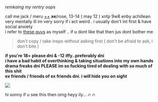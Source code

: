 *remkaing my rentry oops*

call me jack / meru [++](https://en.pronouns.page/@gigolo) **xe**/rose, 13-14 ( may 12 ) xntp 9w8 enby achillean  
very mentally ill im very sorry if i act weird . i usually don't int first & have social anxiety  
i refer to [these guys](https://txti.es/lastwish) as myself .. if u dont like that then jus dont bother me 

> don't copy / take inspo without asking first ( don't be afraid to ask, i don't bite )

**if you're 18+ please dni & -12 iffy..preferably dni**  
**i have a bad habit of overthinking & taking situations into my own hands**  
**drama freaks dni PLEASE im so fucking tired of dealing with so much of this shit**  
**ex friends / friends of ex friends dni. i will hide you on sight**

![](https://cdn.discordapp.com/attachments/729124835296280689/1068074827069542440/image.jpeg)

hi sonny if u see this then omg heyy ily... :fire: :fire:

